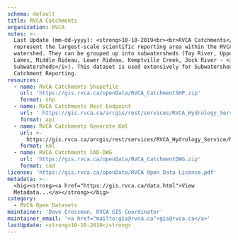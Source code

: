 ```yaml
---
schema: default
title: RVCA Catchments
organization: RVCA
notes: >-
  Last Update (mm-dd-yyyy): <strong>10-10-2019<br><br>RVCA Catchments</strong>
  represent the largest-scale scientific reporting area within the RVCA
  watershed. They can be grouped up into subwatersheds (Tay River, Upper Rideau
  Lakes, Middle Rideau, Lower Rideau, Kemptville Creek, Jock River - <i>see RVCA
  Subwatersheds</i>). This dataset is used extensively for Subwatershed &
  Catchment Reporting.
resources:
  - name: RVCA Catchments Shapefile
    url: 'https://gis.rvca.ca/openData/RVCA_CatchmentSHP.zip'
    format: shp
  - name: RVCA Catchments Rest Endpoint
    url: ' https://gis.rvca.ca/arcgis/rest/services/RVCA_Hydrology_Service/MapServer/5'
    format: api
  - name: RVCA Catchments Generate Kml
    url: >-
      https://gis.rvca.ca/arcgis/rest/services/RVCA_Hydrology_Service/MapServer/generateKml
    format: kml
  - name: RVCA Catchments CAD-DWG
    url: 'https://gis.rvca.ca/openData/RVCA_CatchmentDWG.zip'
    format: cad
license: 'https://gis.rvca.ca/openData/RVCA Open Data Licence.pdf'
metadata: >-
  <big><strong><a href="https://gis.rvca.ca/data.html">View  
  Metadata...</a></strong></big>
category:
  - RVCA Open Datasets
maintainer: 'Dave Crossman, RVCA GIS Coordinator'
maintainer_email: '<a href="mailto:gis@rvca.ca">gis@rvca.ca</a>'
lastUpdate: <strong>10-10-2019</strong>
---
```

